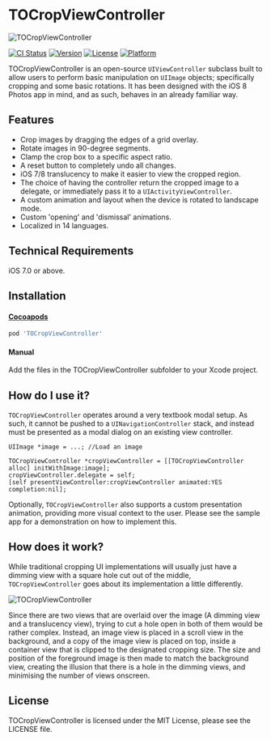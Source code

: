 # TOCropViewController

![TOCropViewController](screenshot.jpg)

[![CI Status](http://img.shields.io/travis/TimOliver/TOCropViewController.svg?style=flat)](http://api.travis-ci.org/TimOliver/TOCropViewController.svg)
[![Version](https://img.shields.io/cocoapods/v/TOCropViewController.svg?style=flat)](http://cocoadocs.org/docsets/TOCropViewController)
[![License](https://img.shields.io/cocoapods/l/TOCropViewController.svg?style=flat)](http://cocoadocs.org/docsets/TOCropViewController)
[![Platform](https://img.shields.io/cocoapods/p/TOCropViewController.svg?style=flat)](http://cocoadocs.org/docsets/TOCropViewController)

TOCropViewController is an open-source `UIViewController` subclass built to allow users to perform basic manipulation on `UIImage` objects; specifically cropping and some basic rotations. It has been designed with the iOS 8 Photos app in mind, and as such, behaves in an already familiar way.

## Features
* Crop images by dragging the edges of a grid overlay.
* Rotate images in 90-degree segments.
* Clamp the crop box to a specific aspect ratio.
* A reset button to completely undo all changes.
* iOS 7/8 translucency to make it easier to view the cropped region.
* The choice of having the controller return the cropped image to a delegate, or immediately pass it to a `UIActivityViewController`.
* A custom animation and layout when the device is rotated to landscape mode.
* Custom 'opening' and 'dismissal' animations.
* Localized in 14 languages.

## Technical Requirements
iOS 7.0 or above.

## Installation

#### [Cocoapods](https://cocoapods.org/)
``` ruby
pod 'TOCropViewController'
```

#### Manual
Add the files in the TOCropViewController subfolder to your Xcode project.

## How do I use it?
`TOCropViewController` operates around a very textbook modal setup. As such, it cannot be pushed to a `UINavigationController` stack, and instead must be presented as a modal dialog on an existing view controller.

```
UIImage *image = ...; //Load an image

TOCropViewController *cropViewController = [[TOCropViewController alloc] initWithImage:image];
cropViewController.delegate = self;
[self presentViewController:cropViewController animated:YES completion:nil];

```

Optionally, `TOCropViewController` also supports a custom presentation animation, providing more visual context to the user. Please see the sample app for a demonstration on how to implement this.


## How does it work?
While traditional cropping UI implementations will usually just have a dimming view with a square hole cut out of the middle, `TOCropViewController` goes about its implementation a little differently.

![TOCropViewController](breakdown.jpg)

Since there are two views that are overlaid over the image (A dimming view and a translucency view), trying to cut a hole open in both of them would be rather complex. Instead, an image view is placed in a scroll view in the background, and a copy of the image view is placed on top, inside a container view that is clipped to the designated cropping size. The size and position of the foreground image is then made to match the background view, creating the illusion that there is a hole in the dimming views, and minimising the number of views onscreen.

## License
TOCropViewController is licensed under the MIT License, please see the LICENSE file.
